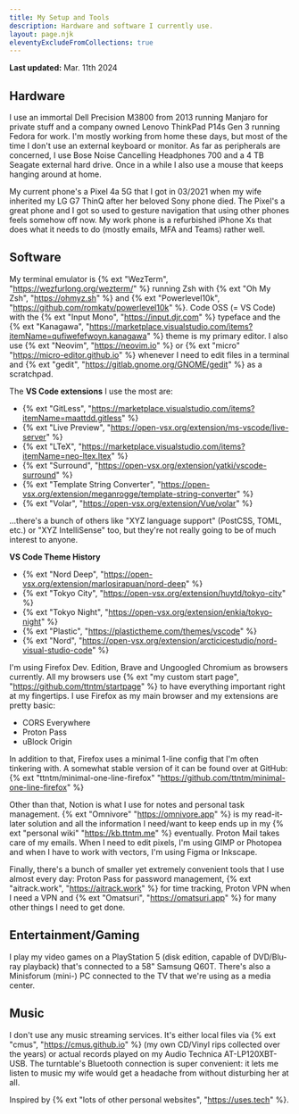 ```yaml
---
title: My Setup and Tools
description: Hardware and software I currently use.
layout: page.njk
eleventyExcludeFromCollections: true
---
```


**Last updated:** Mar. 11th 2024

## Hardware

I use an immortal Dell Precision M3800 from 2013 running Manjaro for private stuff and a company owned Lenovo ThinkPad P14s Gen 3 running Fedora for work. I'm mostly working from home these days, but most of the time I don't use an external keyboard or monitor. As far as peripherals are concerned, I use Bose Noise Cancelling Headphones 700 and a 4 TB Seagate external hard drive. Once in a while I also use a mouse that keeps hanging around at home.

My current phone's a Pixel 4a 5G that I got in 03/2021 when my wife inherited my LG G7 ThinQ after her beloved Sony phone died. The Pixel's a great phone and I got so used to gesture navigation that using other phones feels somehow off now. My work phone is a refurbished iPhone Xs that does what it needs to do (mostly emails, MFA and Teams) rather well.

## Software

My terminal emulator is {% ext "WezTerm", "https://wezfurlong.org/wezterm/" %} running Zsh with {% ext "Oh My Zsh", "https://ohmyz.sh" %} and {% ext "Powerlevel10k", "https://github.com/romkatv/powerlevel10k" %}. Code OSS (= VS Code) with the {% ext "Input Mono", "https://input.djr.com" %} typeface and the {% ext "Kanagawa", "https://marketplace.visualstudio.com/items?itemName=qufiwefefwoyn.kanagawa" %} theme is my primary editor. I also use {% ext "Neovim", "https://neovim.io" %} or {% ext "micro" "https://micro-editor.github.io" %} whenever I need to edit files in a terminal and {% ext "gedit", "https://gitlab.gnome.org/GNOME/gedit" %} as a scratchpad.

The **VS Code extensions** I use the most are:

- {% ext "GitLess", "https://marketplace.visualstudio.com/items?itemName=maattdd.gitless" %}
- {% ext "Live Preview", "https://open-vsx.org/extension/ms-vscode/live-server" %}
- {% ext "LTeX", "https://marketplace.visualstudio.com/items?itemName=neo-ltex.ltex" %}
- {% ext "Surround", "https://open-vsx.org/extension/yatki/vscode-surround" %}
- {% ext "Template String Converter", "https://open-vsx.org/extension/meganrogge/template-string-converter" %}
- {% ext "Volar", "https://open-vsx.org/extension/Vue/volar" %}

...there's a bunch of others like "XYZ language support" (PostCSS, TOML, etc.) or "XYZ IntelliSense" too, but they're not really going to be of much interest to anyone.

**VS Code Theme History**

- {% ext "Nord Deep", "https://open-vsx.org/extension/marlosirapuan/nord-deep" %}
- {% ext "Tokyo City", "https://open-vsx.org/extension/huytd/tokyo-city" %}
- {% ext "Tokyo Night", "https://open-vsx.org/extension/enkia/tokyo-night" %}
- {% ext "Plastic", "https://plastictheme.com/themes/vscode" %}
- {% ext "Nord", "https://open-vsx.org/extension/arcticicestudio/nord-visual-studio-code" %}

I'm using Firefox Dev. Edition, Brave and Ungoogled Chromium as browsers currently. All my browsers use {% ext "my custom start page", "https://github.com/ttntm/startpage" %} to have everything important right at my fingertips. I use Firefox as my main browser and my extensions are pretty basic:

- CORS Everywhere
- Proton Pass
- uBlock Origin

In addition to that, Firefox uses a minimal 1-line config that I'm often tinkering with. A somewhat stable version of it can be found over at GitHub: {% ext "ttntm/minimal-one-line-firefox" "https://github.com/ttntm/minimal-one-line-firefox" %}

Other than that, Notion is what I use for notes and personal task management. {% ext "Omnivore" "https://omnivore.app" %} is my read-it-later solution and all the information I need/want to keep ends up in my {% ext "personal wiki" "https://kb.ttntm.me" %} eventually. Proton Mail takes care of my emails. When I need to edit pixels, I'm using GIMP or Photopea and when I have to work with vectors, I'm using Figma or Inkscape.

Finally, there's a bunch of smaller yet extremely convenient tools that I use almost every day: Proton Pass for password management, {% ext "aitrack.work", "https://aitrack.work" %} for time tracking, Proton VPN when I need a VPN and {% ext "Omatsuri", "https://omatsuri.app" %} for many other things I need to get done.

## Entertainment/Gaming

I play my video games on a PlayStation 5 (disk edition, capable of DVD/Blu-ray playback) that's connected to a 58" Samsung Q60T. There's also a Minisforum (mini-) PC connected to the TV that we're using as a media center.

## Music

I don't use any music streaming services. It's either local files via {% ext "cmus", "https://cmus.github.io" %} (my own CD/Vinyl rips collected over the years) or actual records played on my Audio Technica AT-LP120XBT-USB. The turntable's Bluetooth connection is super convenient: it lets me listen to music my wife would get a headache from without disturbing her at all.

<div class="hr shadow mb1"></div>

Inspired by {% ext "lots of other personal websites", "https://uses.tech" %}.
